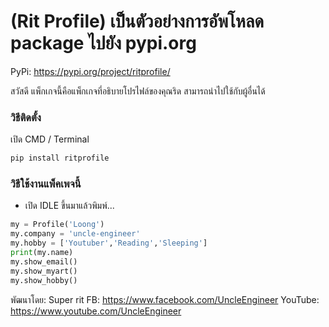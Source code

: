 # (Rit Profile) เป็นตัวอย่างการอัพโหลด  package ไปยัง pypi.org

PyPi: https://pypi.org/project/ritprofile/

สวัสดี แพ็กเกจนี้คือแพ็กเกจที่อธิบายโปรไฟล์ของคุณริด สามารถนำไปใช้กับผู้อื่นได้

### วิธีติดตั้ง

เปิด CMD / Terminal

```python
pip install ritprofile
```

### วิธีใช้งานแพ็คเพจนี้

- เปิด IDLE ขึ้นมาแล้วพิมพ์...

```python
my = Profile('Loong')
my.company = 'uncle-engineer'
my.hobby = ['Youtuber','Reading','Sleeping']
print(my.name)
my.show_email()
my.show_myart()
my.show_hobby()
```

พัฒนาโดย: Super rit
FB: https://www.facebook.com/UncleEngineer
YouTube: https://www.youtube.com/UncleEngineer
